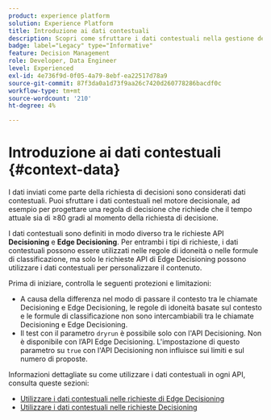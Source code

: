 ```yaml
---
product: experience platform
solution: Experience Platform
title: Introduzione ai dati contestuali
description: Scopri come sfruttare i dati contestuali nella gestione delle decisioni.
badge: label="Legacy" type="Informative"
feature: Decision Management
role: Developer, Data Engineer
level: Experienced
exl-id: 4e736f9d-0f05-4a79-8ebf-ea22517d78a9
source-git-commit: 87f3da0a1d73f9aa26c7420d260778286bacdf0c
workflow-type: tm+mt
source-wordcount: '210'
ht-degree: 4%

---
```


# Introduzione ai dati contestuali {#context-data}

I dati inviati come parte della richiesta di decisioni sono considerati dati contestuali. Puoi sfruttare i dati contestuali nel motore decisionale, ad esempio per progettare una regola di decisione che richiede che il tempo attuale sia di ≥80 gradi al momento della richiesta di decisione.

I dati contestuali sono definiti in modo diverso tra le richieste API **Decisioning** e **Edge Decisioning**. Per entrambi i tipi di richieste, i dati contestuali possono essere utilizzati nelle regole di idoneità o nelle formule di classificazione, ma solo le richieste API di Edge Decisioning possono utilizzare i dati contestuali per personalizzare il contenuto.

Prima di iniziare, controlla le seguenti protezioni e limitazioni:

* A causa della differenza nel modo di passare il contesto tra le chiamate Decisioning e Edge Decisioning, le regole di idoneità basate sul contesto e le formule di classificazione non sono intercambiabili tra le chiamate Decisioning e Edge Decisioning.
* Il test con il parametro `dryrun` è possibile solo con l&#39;API Decisioning. Non è disponibile con l’API Edge Decisioning. L&#39;impostazione di questo parametro su `true` con l&#39;API Decisioning non influisce sui limiti e sul numero di proposte.

Informazioni dettagliate su come utilizzare i dati contestuali in ogni API, consulta queste sezioni:

* [Utilizzare i dati contestuali nelle richieste di Edge Decisioning](context-data-edge.md)
* [Utilizzare i dati contestuali nelle richieste Decisioning](context-data-decisioning.md)
